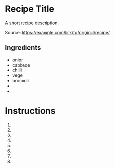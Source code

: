 # Recipe Title

A short recipe description.

Source: https://example.com/link/to/original/recipe/

## Ingredients

- onion
- cabbage
- chilli
- vege 
- brocooli
- 
- 

# Instructions

1. 
2. 
3. 
4. 
5. 
6.
7.
8.
